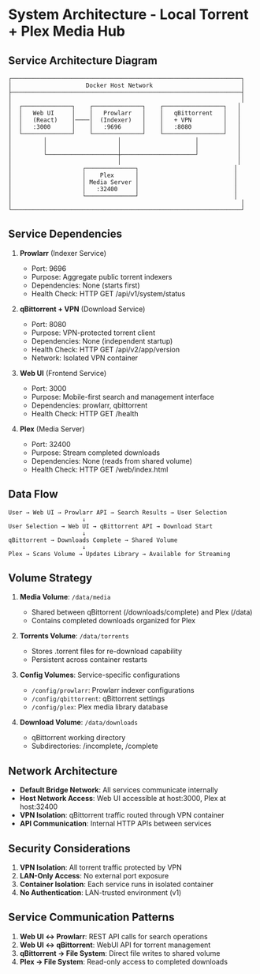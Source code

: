 # System Architecture - Local Torrent + Plex Media Hub

## Service Architecture Diagram

```
┌─────────────────────────────────────────────────────────────────┐
│                     Docker Host Network                         │
├─────────────────────────────────────────────────────────────────┤
│                                                                 │
│  ┌──────────────┐    ┌──────────────┐    ┌─────────────────┐   │
│  │   Web UI     │    │   Prowlarr   │    │   qBittorrent   │   │
│  │   (React)    │────│  (Indexer)   │    │   + VPN         │   │
│  │   :3000      │    │   :9696      │    │   :8080         │   │
│  └──────────────┘    └──────────────┘    └─────────────────┘   │
│         │                    │                     │           │
│         │                    │                     │           │
│         └────────────────────┼─────────────────────┘           │
│                              │                                 │
│                    ┌──────────────┐                           │
│                    │    Plex      │                           │
│                    │ Media Server │                           │
│                    │   :32400     │                           │
│                    └──────────────┘                           │
│                                                                 │
└─────────────────────────────────────────────────────────────────┘
```

## Service Dependencies

1. **Prowlarr** (Indexer Service)
   - Port: 9696
   - Purpose: Aggregate public torrent indexers
   - Dependencies: None (starts first)
   - Health Check: HTTP GET /api/v1/system/status

2. **qBittorrent + VPN** (Download Service)
   - Port: 8080
   - Purpose: VPN-protected torrent client
   - Dependencies: None (independent startup)
   - Health Check: HTTP GET /api/v2/app/version
   - Network: Isolated VPN container

3. **Web UI** (Frontend Service)
   - Port: 3000
   - Purpose: Mobile-first search and management interface
   - Dependencies: prowlarr, qbittorrent
   - Health Check: HTTP GET /health

4. **Plex** (Media Server)
   - Port: 32400
   - Purpose: Stream completed downloads
   - Dependencies: None (reads from shared volume)
   - Health Check: HTTP GET /web/index.html

## Data Flow

```
User → Web UI → Prowlarr API → Search Results → User Selection
                     ↓
User Selection → Web UI → qBittorrent API → Download Start
                     ↓
qBittorrent → Downloads Complete → Shared Volume
                     ↓
Plex → Scans Volume → Updates Library → Available for Streaming
```

## Volume Strategy

1. **Media Volume**: `/data/media`
   - Shared between qBittorrent (/downloads/complete) and Plex (/data)
   - Contains completed downloads organized for Plex

2. **Torrents Volume**: `/data/torrents`
   - Stores .torrent files for re-download capability
   - Persistent across container restarts

3. **Config Volumes**: Service-specific configurations
   - `/config/prowlarr`: Prowlarr indexer configurations
   - `/config/qbittorrent`: qBittorrent settings
   - `/config/plex`: Plex media library database

4. **Download Volume**: `/data/downloads`
   - qBittorrent working directory
   - Subdirectories: /incomplete, /complete

## Network Architecture

- **Default Bridge Network**: All services communicate internally
- **Host Network Access**: Web UI accessible at host:3000, Plex at host:32400
- **VPN Isolation**: qBittorrent traffic routed through VPN container
- **API Communication**: Internal HTTP APIs between services

## Security Considerations

1. **VPN Isolation**: All torrent traffic protected by VPN
2. **LAN-Only Access**: No external port exposure
3. **Container Isolation**: Each service runs in isolated container
4. **No Authentication**: LAN-trusted environment (v1)

## Service Communication Patterns

1. **Web UI ↔ Prowlarr**: REST API calls for search operations
2. **Web UI ↔ qBittorrent**: WebUI API for torrent management
3. **qBittorrent → File System**: Direct file writes to shared volume
4. **Plex → File System**: Read-only access to completed downloads